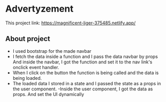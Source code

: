 # Advertyzement

This project link: https://magnificent-liger-375485.netlify.app/

## About project

- I used bootstrap for the made navbar
- I fetch the data inside a function and I pass the data navbar by props
  And inside the navbar, I got the function and set it to the nav link's onclick event handler.
- When I click on the button the function is being called and the data is being loaded.
- The loaded data I stored in a state and I passed the state as a props in the user component.
  -Inside the user component, I got the data as props. And set the UI dynamically
